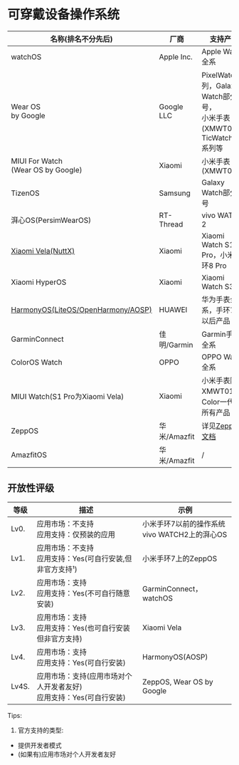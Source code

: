 # 可穿戴设备操作系统

| 名称(排名不分先后)                                               | 厂商         | 支持产品                                                                                    | 开放性                                           |
|----------------------------------------------------------|------------|-----------------------------------------------------------------------------------------|-----------------------------------------------|
| watchOS                                                  | Apple Inc. | Apple Watch全系                                                                           | Lv2.                                          |
| Wear OS<br />by Google                                   | Google LLC | PixelWatch系列，Galaxy Watch部分型号，<br />小米手表(XMWT01)，TicWatch Pro系列等                        | Lv4.                                          |
| MIUI For Watch<br />(Wear OS by Google)                  | Xiaomi     | 小米手表(XMWT01)                                                                            | Lv4.                                          |
| TizenOS                                                  | Samsung    | Galaxy Watch部分型号                                                                        | Unknown                                       |
| 湃心OS(PersimWearOS)                                       | RT-Thread  | vivo WATCH 2                                                                            | Lv1/Lv0(vivo WATCH2)                          |
| [Xiaomi Vela(NuttX)](XiaomiVela.md)                      | Xiaomi     | Xiaomi Watch S1 Pro，小米手环8 Pro                                                           | Lv4.                                          |
| Xiaomi HyperOS                                           | Xiaomi     | Xiaomi Watch S3                                                                         | Lv4.                                          |
| [HarmonyOS(LiteOS/OpenHarmony/AOSP)](HarmonyOS_Watch.md) | HUAWEI     | 华为手表全系，手环7及以后产品                                                                         | Lv2.(LiteOS/OpenHarmony)<br />Lv4.(With AOSP) |
| GarminConnect                                            | 佳明/Garmin  | Garmin手表全系                                                                              | Lv2.(Unstable)                                |
| ColorOS Watch                                            | OPPO       | OPPO Watch全系                                                                            | Lv4.                                          |
| MIUI Watch(S1 Pro为Xiaomi Vela)                           | Xiaomi     | 小米手表除XMWT01，Color一代外所有产品                                                                | Lv4.(vela)                                    |
| ZeppOS                                                   | 华米/Amazfit | 详见[ZeppOS文档](https://docs.zepp.com/zh-cn/docs/reference/related-resources/device-list/) | Lv4S.                                         |
| AmazfitOS                                                | 华米/Amazfit | /                                                                                       | Unknown                                       |

## 开放性评级

| 等级  | 描述                                                                    | 示例                                               |
| ----- | ----------------------------------------------------------------------- | -------------------------------------------------- |
| Lv0.  | 应用市场：不支持<br />应用支持：仅预装的应用                            | 小米手环7以前的操作系统<br />vivo WATCH2上的湃心OS |
| Lv1.  | 应用市场：不支持<br />应用支持：Yes(可自行安装,但非官方支持¹)          | 小米手环7上的ZeppOS                                |
| Lv2.  | 应用市场：支持<br />应用支持：Yes(不可自行随意安装)                     | GarminConnect，watchOS                             |
| Lv3.  | 应用市场：支持<br />应用支持：Yes(也可自行安装但非官方支持)             | Xiaomi Vela                                        |
| Lv4.  | 应用市场：支持<br />应用支持：Yes(可自行安装)                           | HarmonyOS(AOSP)                                    |
| Lv4S. | 应用市场：支持(应用市场对个人开发者友好)<br />应用支持：Yes(可自行安装) | ZeppOS, Wear OS by Google                          |

Tips:

1. 官方支持的类型:
 - 提供开发者模式
 - (如果有)应用市场对个人开发者友好